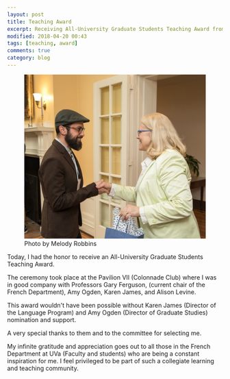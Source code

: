 ```yaml
---
layout: post
title: Teaching Award
excerpt: Receiving All-University Graduate Students Teaching Award from Beth Beal.
modified: 2018-04-20 00:43
tags: [teaching, award]
comments: true
category: blog
---
```


<figure>
  <img src="/images/2018/04/simotas_GTA_award.jpg">
  <figcaption class="image-credit">Photo by Melody Robbins</figcaption>
</figure>

Today, I had the honor to receive an All-University Graduate Students Teaching Award.

The ceremony took place at the Pavilion VII (Colonnade Club) where I was in good company with Professors Gary Ferguson, (current chair of the French Department), Amy Ogden, Karen James, and Alison Levine.

This award wouldn't have been possible without Karen James (Director of the Language Program) and Amy Ogden (Director of Graduate Studies) nomination and support.

A very special thanks to them and to the committee for selecting me.

My infinite gratitude and appreciation goes out to all those in the French Department at UVa (Faculty and students) who are being a constant inspiration for me. I feel privileged to be part of such a collegiate learning and teaching community.
